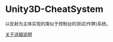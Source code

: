 # Unity3D-CheatSystem
以反射为主体实现的类似于控制台的测试(作弊)系统。

[关于详细说明](http://www.cwhisme.com/2017/02/14/%E6%8E%A7%E5%88%B6%E5%8F%B0%E7%B1%BB%E5%9E%8B%E7%9A%84%E4%BD%9C%E5%BC%8A%E7%B3%BB%E7%BB%9F%E5%AE%9E%E7%8E%B0/)